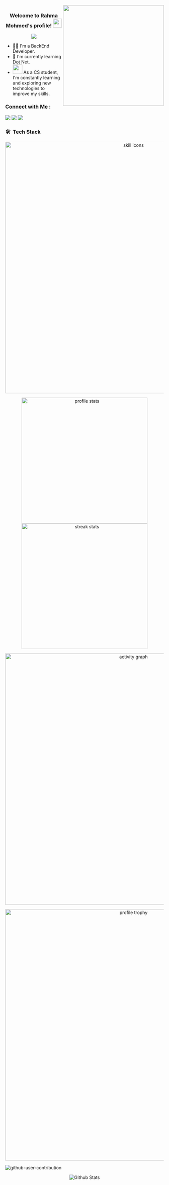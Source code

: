 <img width="320" align="right" src="https://i.pinimg.com/originals/f5/36/01/f53601133f236d1cb167ac19f05a3d60.gif" style="border-radius: 30 px;">
<h3 align="center">
  Welcome to Rahma Mohmed's profile!
  <img src="https://media.giphy.com/media/hvRJCLFzcasrR4ia7z/giphy.gif" width="28">
</h3>


<p align="center">
  <a href="https://github.com/DenverCoder1/readme-typing-svg"><img src="https://readme-typing-svg.herokuapp.com/?lines=Back-End%20developer;Always%20learning%20new%20things&font=Fira%20Code&center=true&width=440&height=45&color=%2333FFAC&vCenter=true&size=22"></a>
</p> 

- 👨‍💻 I'm a BackEnd Developer.
- 🌱 I'm currently learning Dot Net.
- <img src="https://media.giphy.com/media/WUlplcMpOCEmTGBtBW/giphy.gif" width="30"> As a CS student, I'm constantly learning and exploring new technologies to improve my skills.


### Connect with Me :

<a href="https://www.linkedin.com/in/rahma-abo-shaheen-059868289/" target="_blank"><img src="https://img.shields.io/badge/-Rahma%20Mohmed-0077B5?style=for-the-badge&logo=Linkedin&logoColor=white"/></a>
<a href="https://t.me/rahma0M" target="_blank"><img src="https://img.shields.io/badge/-Rahma%20Mohmed-0077B5?style=for-the-badge&logo=Telegram&logoColor=white"/></a>
<a href="https://codeforces.com/profile/rahma1422" target="_blank"><img src="https://img.shields.io/badge/-Rahma%20Mohmed-0077B5?style=for-the-badge&logo=Codeforces&logoColor=white"/></a>

### 🛠 &nbsp;Tech Stack

<p align="center">
    <!-- https://github.com/LelouchFR/skill-icons -->
    <img width="800" src="https://go-skill-icons.vercel.app/api/icons?i=html,css,javascript,cpp,cs,vscode,dotnet,mongo,py&titles=true" alt="skill icons" title="skill icons">
</p>

<p align="center">
    <!-- https://github.com/anuraghazra/github-readme-stats -->
    <!-- rules: https://github.com/anuraghazra/github-readme-stats/blob/master/src/calculateRank.js -->
    <img width="400" src="https://github-readme-stats.vercel.app/api?username=rahma-mohmed&show_icons=true&hide_title=true&hide_border=true&theme=transparent&show=prs_merged&number_format=long&count_private=true&include_all_commits=true" alt="profile stats" title="profile stats">
    <!-- https://github.com/DenverCoder1/github-readme-streak-stats -->
    <img width="400" src="https://github-readme-streak-stats-ten-peach.vercel.app?user=rahma-mohmed&theme=transparent&hide_border=true&date_format=%5BY.%5Dn.j" alt="streak stats" title="streak stats" />
</p>

<p align="center">
    <!-- https://github.com/Ashutosh00710/github-readme-activity-graph -->
    <img width="800" src="https://github-readme-activity-graph.vercel.app/graph?username=rahma-mohmed&theme=github-compact&hide_border=true&area=true&custom_title=Activity%20Graph" alt="activity graph" title="activity graph"/>
</p>

<p align="center">
    <!-- https://github.com/ryo-ma/github-profile-trophy -->
    <!-- rules: https://github.com/ryo-ma/github-profile-trophy/blob/master/src/trophy.ts -->
    <img width="800" src="https://github-profile-trophy.vercel.app/?username=rahma-mohmed&no-bg=true&no-frame=true&theme=algolia&title=-MultiLanguage" alt="profile trophy" title="profile trophy"/>
</p>

<p align="center">
    <!-- https://github.com/Platane/snk -->
   
![github-user-contribution](https://github.com/user-attachments/assets/229b5c6c-bdb1-431e-bd24-d85ed26a9f22)

</p>

<p align="center">
        <img src="https://raw.githubusercontent.com/mayhemantt/mayhemantt/Update/svg/Bottom.svg" alt="Github Stats" />
</p>

